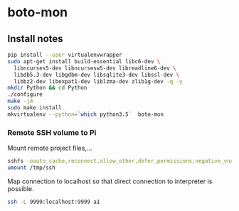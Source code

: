 # boto-mon


## Install notes

```bash
pip install --user virtualenvwrapper
sudo apt-get install build-essential libc6-dev \
  libncurses5-dev libncursesw5-dev libreadline6-dev \
  libdb5.3-dev libgdbm-dev libsqlite3-dev libssl-dev \
  libbz2-dev libexpat1-dev liblzma-dev zlib1g-dev -q -y
mkdir Python && cd Python
./configure
make -j4
sudo make install
mkvirtualenv --python=`which python3.5`  boto-mon
```

### Remote SSH volume to Pi

Mount remote project files,...
```bash
sshfs -oauto_cache,reconnect,allow_other,defer_permissions,negative_vncache,noappledouble,volname=BotoProjects boto:/home/pi/Projects /tmp/ssh
umount /tmp/ssh
```

Map connection to localhost so that direct connection to interpreter is possible.
```bash
ssh -L 9999:localhost:9999 a1
```
